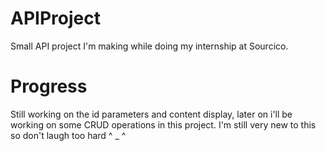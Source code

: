 # APIProject
Small API project I'm making while doing my internship at Sourcico.

# Progress

Still working on the id parameters and content display, later on i'll be working on some CRUD operations in this project.
I'm still very new to this so don't laugh too hard ^ _ ^


